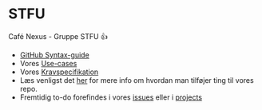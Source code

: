 # STFU
Café Nexus - Gruppe STFU :+1: 

- [GitHub Syntax-guide](https://help.github.com/articles/basic-writing-and-formatting-syntax)
- Vores [Use-cases](https://github.com/Distribuerede-Systemer-2017/STFU/blob/master/USE_CASES.md) 
- Vores [Kravspecifikation](https://github.com/Distribuerede-Systemer-2017/STFU/blob/master/KRAVSPEC.md) 
- Læs venligst det [her](https://github.com/Distribuerede-Systemer-2017/STFU/edit/master/CONTRIBUTING.md) for mere info om hvordan man tilføjer ting til vores repo.
- Fremtidig to-do forefindes i vores [issues](https://github.com/Distribuerede-Systemer-2017/STFU/issues) eller i [projects](https://github.com/Distribuerede-Systemer-2017/STFU/projects)

